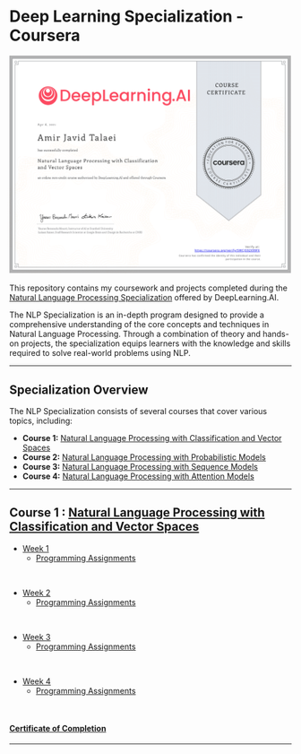 # Deep Learning Specialization - Coursera


![](/resources/Certification.png)

This repository contains my coursework and projects completed during the [Natural Language Processing Specialization](https://www.coursera.org/specializations/natural-language-processing) offered by DeepLearning.AI. 

The NLP Specialization is an in-depth program designed to provide a comprehensive understanding of the core concepts and techniques in Natural Language Processing. Through a combination of theory and hands-on projects, the specialization equips learners with the knowledge and skills required to solve real-world problems using NLP.

<hr/>

## Specialization Overview

The NLP Specialization consists of several courses that cover various topics, including:

- **Course 1:** [Natural Language Processing with Classification and Vector Spaces](https://www.coursera.org/learn/classification-vector-spaces-in-nlp?specialization=natural-language-processing)
- **Course 2:** [Natural Language Processing with Probabilistic Models](https://www.coursera.org/learn/probabilistic-models-in-nlp?specialization=natural-language-processing)
- **Course 3:** [Natural Language Processing with Sequence Models](https://www.coursera.org/learn/sequence-models-in-nlp?specialization=natural-language-processing)
- **Course 4:** [Natural Language Processing with Attention Models](https://www.coursera.org/learn/attention-models-in-nlp?specialization=natural-language-processing)

<hr/>

## Course 1 : [Natural Language Processing with Classification and Vector Spaces](https://github.com/talaeiaj/Coursera_Natural_Language_Processing_Specialization/tree/main/Course1)

- [Week 1](https://github.com/talaeiaj/Coursera_Natural_Language_Processing_Specialization/tree/main/Course1/Week1)
  - [Programming Assignments](https://github.com/talaeiaj/Coursera_Natural_Language_Processing_Specialization/tree/main/Course1/Week1)    
<br/>

- [Week 2](https://github.com/talaeiaj/Coursera_Natural_Language_Processing_Specialization/tree/main/Course1/Week2)
  - [Programming Assignments](https://github.com/talaeiaj/Coursera_Natural_Language_Processing_Specialization/tree/main/Course1/Week2)    
<br/>

- [Week 3](https://github.com/talaeiaj/Coursera_Natural_Language_Processing_Specialization/tree/main/Course1/Week3)
  - [Programming Assignments](https://github.com/talaeiaj/Coursera_Natural_Language_Processing_Specialization/tree/main/Course1/Week3)    
<br/>

- [Week 4](https://github.com/talaeiaj/Coursera_Natural_Language_Processing_Specialization/tree/main/Course1/Week4)
  - [Programming Assignments](https://github.com/talaeiaj/Coursera_Natural_Language_Processing_Specialization/tree/main/Course1/Week4)    
<br/>



#### [Certificate of Completion](https://www.coursera.org/account/accomplishments/certificate/5WCJS92X99FX)

<hr/>